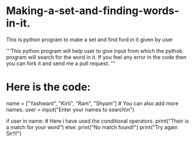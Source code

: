 # Making-a-set-and-finding-words-in-it.
This is python program to make a set and find ford in it given by user


'''This python program will help user to give input from which the pythob program will search for the word in it.
If you feel any error in the code then you can fork it and send me a pull request.
'''
# Here is the code:
name = ["Yashwant", "Kirti", "Ram", "Shyam"]  # You can also add more names.
user = input("Enter your names to search\n")

if user in name:   # Here i have used the conditional operators.
    print("Their is a match for your word")
else:
    print("No match found!")
    print("Try again Sir!!!")    

